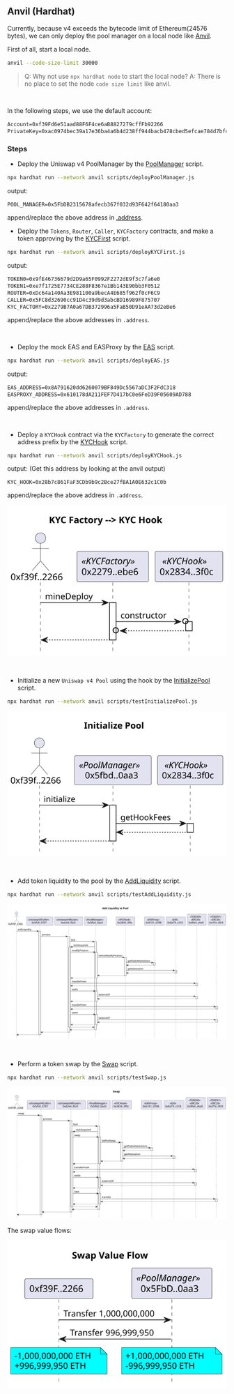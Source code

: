 
## Anvil (Hardhat)

Currently, because v4 exceeds the bytecode limit of Ethereum(24576 bytes), we can only deploy the pool manager on a local node like [Anvil](https://book.getfoundry.sh/anvil/).


First of all, start a local node.

```sh
anvil --code-size-limit 30000
```

> Q: Why not use `npx hardhat node` to start the local node?
> A: There is no place to set the node `code size limit` like anvil.


<br>

In the following steps, we use the default account:

```log
Account=0xf39Fd6e51aad88F6F4ce6aB8827279cffFb92266
PrivateKey=0xac0974bec39a17e36ba4a6b4d238ff944bacb478cbed5efcae784d7bf4f2ff80
```

### Steps

- Deploy the Uniswap v4 PoolManager by the [PoolManager](../scripts/testInitializePool.js) script.

```sh
npx hardhat run --network anvil scripts/deployPoolManager.js
```

output:

```
POOL_MANAGER=0x5FbDB2315678afecb367f032d93F642f64180aa3
```
append/replace the above address in [.address](../.address).


- Deploy the `Tokens`, `Router`, `Caller`, `KYCFactory` contracts, and make a token approving by the [KYCFirst](../scripts/deployKYCFirst.js) script.

```sh
npx hardhat run --network anvil scripts/deployKYCFirst.js
```

output:

```log
TOKEN0=0x9fE46736679d2D9a65F0992F2272dE9f3c7fa6e0
TOKEN1=0xe7f1725E7734CE288F8367e1Bb143E90bb3F0512
ROUTER=0xDc64a140Aa3E981100a9becA4E685f962f0cF6C9
CALLER=0x5FC8d32690cc91D4c39d9d3abcBD16989F875707
KYC_FACTORY=0x2279B7A0a67DB372996a5FaB50D91eAA73d2eBe6
```
append/replace the above addresses in `.address`.


<br>


- Deploy the mock EAS and EASProxy by the [EAS](../scripts/deployEAS.js) script.


```sh
npx hardhat run --network anvil scripts/deployEAS.js
```

output:

```log
EAS_ADDRESS=0x8A791620dd6260079BF849Dc5567aDC3F2FdC318
EASPROXY_ADDRESS=0x610178dA211FEF7D417bC0e6FeD39F05609AD788
```
append/replace the above addresses in `.address`.


<br>


- Deploy a `KYCHook` contract via the `KYCFactory` to generate the correct address prefix by the [KYCHook](../scripts/deployKYCHook.js) script. 

```sh
npx hardhat run --network anvil scripts/deployKYCHook.js
```

output: (Get this address by looking at the anvil output)

```log
KYC_HOOK=0x28b7c861FaF3CDb9b9c2Bce27fBA1A0E632c1C0b
```
append/replace the above address in `.address`.


![KYC Hook](../docs/anvil/KYCHook.svg)


<br>

- Initialize a new `Uniswap v4 Pool` using the hook by the [InitializePool](../scripts/testInitializePool.js) script.

```sh
npx hardhat run --network anvil scripts/testInitializePool.js
```

![Initialize Pool](../docs/anvil/InitializePool.svg)


<br>


- Add token liquidity to the pool by the [AddLiquidity](../scripts/testAddLiquidity.js) script.

```sh
npx hardhat run --network anvil scripts/testAddLiquidity.js
```
![Add Liquidity](../docs/anvil/AddLiquidity.svg)


<br>


- Perform a token swap by the [Swap](../scripts/testSwap.js) script.

```sh
npx hardhat run --network anvil scripts/testSwap.js
```

![Swap Tokens](../docs/anvil/Swap.svg)


The swap value flows:

![Swap Value Flows](../docs/anvil/SwapValueFlow.svg)


